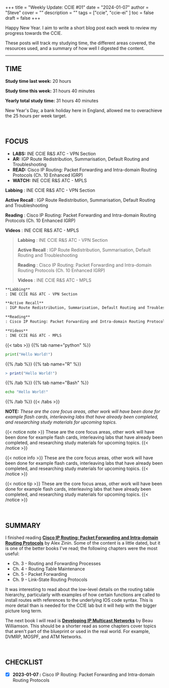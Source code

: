 +++
title = "Weekly Update: CCIE #01"
date = "2024-01-07"
author = "Steve"
cover = ""
description = ""
tags = ["ccie", "ccie-ei" ]
toc = false
draft = false
+++

Happy New Year. I aim to write a short blog post each week to review my progress towards the CCIE. 

These posts will track my studying time, the different areas covered, the resources used, and a summary of how well I digested the content. 

_________________

## TIME

**Study time last week:** 20 hours 

**Study time this week:** 31 hours 40 minutes
 
**Yearly total study time:** 31 hours 40 minutes 


New Year's Day, a bank holiday here in England, allowed me to overachieve the 25 hours per week target. 

&nbsp;

## FOCUS 


+ **LABS:** INE CCIE R&S ATC - VPN Section 
+ **AR:** IGP Route Redistribution, Summarisation, Default Routing and Troubleshooting
+ **READ:** Cisco IP Routing: Packet Forwarding and Intra-domain Routing Protocols (Ch. 10 Enhanced IGRP)
+ **WATCH:** INE CCIE R&S ATC - MPLS

**Labbing**
: INE CCIE R&S ATC - VPN Section 

**Active Recall**
: IGP Route Redistribution, Summarisation, Default Routing and Troubleshooting

**Reading**
: Cisco IP Routing: Packet Forwarding and Intra-domain Routing Protocols (Ch. 10 Enhanced IGRP)

**Videos**
: INE CCIE R&S ATC - MPLS

> **Labbing**
> : INE CCIE R&S ATC - VPN Section 
> 
> **Active Recall**
> : IGP Route Redistribution, Summarisation, Default Routing and Troubleshooting
> 
> **Reading**
> : Cisco IP Routing: Packet Forwarding and Intra-domain Routing Protocols (Ch. 10 Enhanced IGRP)
> 
> **Videos**
> : INE CCIE R&S ATC - MPLS


```md
**Labbing**
: INE CCIE R&S ATC - VPN Section 

**Active Recall**
: IGP Route Redistribution, Summarisation, Default Routing and Troubleshooting

**Reading**
: Cisco IP Routing: Packet Forwarding and Intra-domain Routing Protocols (Ch. 10 Enhanced IGRP)

**Videos**
: INE CCIE R&S ATC - MPLS
```


{{< tabs >}}
{{% tab name="python" %}}
```python
print("Hello World!")
```
{{% /tab %}}
{{% tab name="R" %}}
```R
> print("Hello World!")
```
{{% /tab %}}
{{% tab name="Bash" %}}
```Bash
echo "Hello World!"
```
{{% /tab %}}
{{< /tabs >}}


**NOTE:** _These are the core focus areas, other work will have been done for example flash cards, interleaving labs that have already been completed, and researching study materials for upcoming topics._ 

{{< notice note >}}
These are the core focus areas, other work will have been done for example flash cards, interleaving labs that have already been completed, and researching study materials for upcoming topics.
{{< /notice >}}

{{< notice info >}}
These are the core focus areas, other work will have been done for example flash cards, interleaving labs that have already been completed, and researching study materials for upcoming topics.
{{< /notice >}}

{{< notice tip >}}
These are the core focus areas, other work will have been done for example flash cards, interleaving labs that have already been completed, and researching study materials for upcoming topics.
{{< /notice >}}


&nbsp;

## SUMMARY 

I finished reading **[Cisco IP Routing: Packet Forwarding and Intra-domain Routing Protocols](https://www.goodreads.com/book/show/6327824-cisco-ip-routing)** by Alex Zinin. Some of the content is a little dated, but it is one of the better books I've read; the following chapters were the most useful: 

+ Ch. 3 - Routing and Forwarding Processes
+ Ch. 4 - Routing Table Maintenance 
+ Ch. 5 - Packet Forwarding
+ Ch. 9 - Link-State Routing Protocols 

It was interesting to read about the low-level details on the routing table hierarchy, particularly with examples of how certain functions are called to install routes with references to the underlying IOS code syntax. This is more detail than is needed for the CCIE lab but it will help with the bigger picture long term. 

The next book I will read is **[Developing IP Multicast Networks](https://www.goodreads.com/book/show/583421.Developing_Ip_Multicast_Networks)** by Beau Williamson. This should be a shorter read as some chapters cover topics that aren't part of the blueprint or used in the real world. For example, DVMRP, MOSPF, and ATM Networks. 


&nbsp;

## CHECKLIST

- [x] **2023-01-07 :** Cisco IP Routing: Packet Forwarding and Intra-domain Routing Protocols



